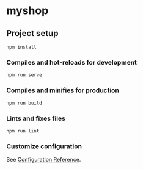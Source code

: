 # myshop

## Project setup

```
npm install
```

### Compiles and hot-reloads for development

``` 
npm run serve
```

### Compiles and minifies for production

```
npm run build
```

### Lints and fixes files

```
npm run lint
```

### Customize configuration

See [Configuration Reference](https://cli.vuejs.org/config/).
